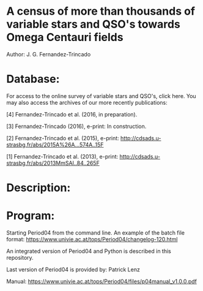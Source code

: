 A census of more than thousands of variable stars and QSO's towards Omega Centauri fields
========================================================================================

Author: J. G. Fernandez-Trincado

Database:
========

For access to the online survey of variable stars and QSO's, click here. You may also access the archives of our more recently publications:

[4] Fernandez-Trincado et al. (2016, in preparation).

[3] Fernandez-Trincado (2016), e-print: In construction.

[2] Fernandez-Trincado et al. (2015), e-print: http://cdsads.u-strasbg.fr/abs/2015A%26A...574A..15F 

[1] Fernandez-Trincado et al. (2013), e-print: http://cdsads.u-strasbg.fr/abs/2013MmSAI..84..265F 


Description:
============


Program:
============

Starting Period04 from the command line. An example of the batch file format: https://www.univie.ac.at/tops/Period04/changelog-120.html

An integrated version of Period04 and Python is described in this repository.

Last version of Period04 is provided by: Patrick Lenz

Manual: https://www.univie.ac.at/tops/Period04/files/p04manual_v1.0.0.pdf

